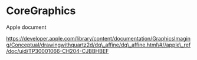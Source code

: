# CoreGraphics

Apple document

https://developer.apple.com/library/content/documentation/GraphicsImaging/Conceptual/drawingwithquartz2d/dq\_affine/dq\_affine.html\#//apple\_ref/doc/uid/TP30001066-CH204-CJBBHBEF



